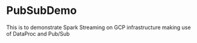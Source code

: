 # PubSubDemo
This is to demonstrate Spark Streaming on GCP infrastructure making use of DataProc and Pub/Sub
